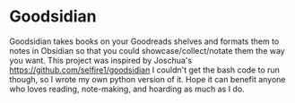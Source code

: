 # Goodsidian
Goodsidian takes books on your Goodreads shelves and formats them to notes in Obsidian so that you could showcase/collect/notate them the way you want.
This project was inspired by Joschua's https://github.com/selfire1/goodsidian
I couldn't get the bash code to run though, so I wrote my own python version of it. Hope it can benefit anyone who loves reading, note-making, and hoarding as much as I do.
